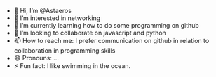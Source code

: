 - 👋 Hi, I’m @Astaeros
- 👀 I’m interested in networking
- 🌱 I’m currently learning how to do some programming on github
- 💞️ I’m looking to collaborate on javascript and python
- 📫 How to reach me: I prefer communication on github in relation to collaboration in programming skills
- 😄 Pronouns: ...
- ⚡ Fun fact: I like swimming in the ocean.

<!---
Astaeros/Astaeros is a ✨ special ✨ repository because its `README.md` (this file) appears on your GitHub profile.
You can click the Preview link to take a look at your changes.
--->
